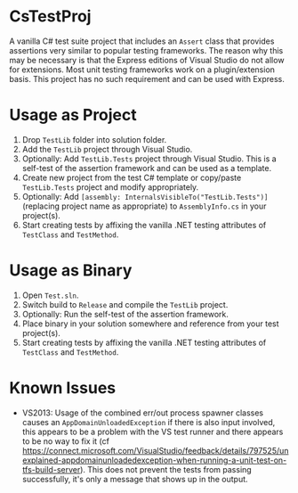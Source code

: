 CsTestProj
==========

A vanilla C# test suite project that includes an `Assert` class that provides assertions very similar to popular testing frameworks. The reason why this may be necessary is that the Express editions of Visual Studio do not allow for extensions. Most unit testing frameworks work on a plugin/extension basis. This project has no such requirement and can be used with Express.

Usage as Project
==========

1. Drop `TestLib` folder into solution folder.
2. Add the `TestLib` project through Visual Studio.
3. Optionally: Add `TestLib.Tests` project through Visual Studio. This is a self-test of the assertion framework and can be used as a template.
4. Create new project from the test C# template or copy/paste `TestLib.Tests` project and modify appropriately.
5. Optionally: Add `[assembly: InternalsVisibleTo("TestLib.Tests")]` (replacing project name as appropriate) to `AssemblyInfo.cs` in your project(s).
6. Start creating tests by affixing the vanilla .NET testing attributes of `TestClass` and `TestMethod`.

Usage as Binary
==========

1. Open `Test.sln`.
2. Switch build to `Release` and compile the `TestLib` project.
3. Optionally: Run the self-test of the assertion framework.
4. Place binary in your solution somewhere and reference from your test project(s).
5. Start creating tests by affixing the vanilla .NET testing attributes of `TestClass` and `TestMethod`.

Known Issues
==========

* VS2013: Usage of the combined err/out process spawner classes causes an `AppDomainUnloadedException` if there is also input involved, this appears to be a problem with the VS test runner and there appears to be no way to fix it (cf https://connect.microsoft.com/VisualStudio/feedback/details/797525/unexplained-appdomainunloadedexception-when-running-a-unit-test-on-tfs-build-server). This does not prevent the tests from passing successfully, it's only a message that shows up in the output.
